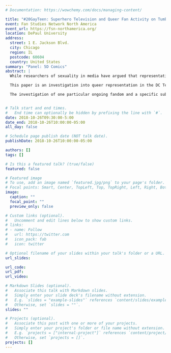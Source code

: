 ```yaml
---
# Documentation: https://wowchemy.com/docs/managing-content/

title: "#20GayTeen: Superhero Television and Queer Fan Activity on Tumblr."
event: Fan Studies Network North America 
event_url: https://fsn-northamerica.org/
location: DePaul University 
address:
  street: 1 E. Jackson Blvd.
  city: Chicago
  region: IL 
  postcode: 60604
  country: United States
summary: "Panel: 5D Comics" 
abstract: |
  While researchers of sexuality in media have argued that representation of LGBT characters in media may not have always have a significant impact on society or queer-identifying media consumers (Meyer & Wood, 2013; Johnson, 2016), fan communities frequently create spaces for themselves surrounding both canonical and non-canonically queer characters. In a study conducted by Lothian et al, one participant described a queer space as one “…in which things happen that challenge they way gendered and sexual identities and practices are defined…” (2007, p. 109).  Online communities have the potential to become a space for fans to discuss and critique media for its efforts, or lack there of, to be inclusive of queer identities.  

  This paper is an investigation into queer representation in the DC Television Shows Arrow, DC’s Legends of Tomorrow, Supergirl and The Flash. These shows in particular represent a unique space for inquiry because they seem to be catering themselves to a different audience than the comic books on which they are based did. The comic book genre has been traditionally associated with a white-male audience. While these shows, which have placed female and queer-identifying characters at the forefront of storylines, seem to be making an effort to make their shows relatable for a wider range of people, they take a normative, socially accepted path in doing so.  These shows explore female subcultures and sexuality in a way that, as Maria San Filippo explains, negotiates the “unfamiliar terrain…by way of a familiar route (a primarily heterosexual male subculture)” (2013, p. 6). Studying the fannish activity of these shows, specifically surrounding queer representations, will help to illuminate if these shows are succeeding in bringing in fans that wouldn’t traditionally be thought of as included in the comic-book subculture.  

  The investigation of one particular ongoing fandom and a specific subset of interest, queer fans and pairings, provides the opportunity to investigate fan interaction in a specific space and within a specific community. Using a collection of three weeks of fan activity on Tumblr, focusing in on the hashtags of each of the four shows, #supergirl, #legendsoftomorrow, #flash, and #arrow, this study uses qualitative and quantitative analysis of fan-generated data to answer the following questions: Which queer characters and pairings appear to be discussed most, how they are being discussed?  Do queer fans seem to relate to or identify with these characters? Are fans are commenting on the way these shows present LGBT characters, and if so what is their reaction?  What are fans’ reactions to non-canonically queer pairings, and how does that differ from their reactions to canonically queer pairings?  This study will go beyond discussion of the shows’ content and focus the world that fans are creating when they discuss these shows online.  Due to the diversity of fan activities on Tumblr, this study investigates the more brief, in-the-moment texts fans produce as they watch and respond to the shows, such as hashtags (as commentary), text posts and comments, still images, and gifs.


# Talk start and end times.
#   End time can optionally be hidden by prefixing the line with `#`.
date: 2018-10-26T09:30:00-5:00
date_end: 2018-10-26T10:00:00-05:00
all_day: false

# Schedule page publish date (NOT talk date).
publishDate: 2018-10-26T10:00:00-05:00

authors: []
tags: []

# Is this a featured talk? (true/false)
featured: false

# Featured image
# To use, add an image named `featured.jpg/png` to your page's folder. 
# Focal points: Smart, Center, TopLeft, Top, TopRight, Left, Right, BottomLeft, Bottom, BottomRight.
image:
  caption: ""
  focal_point: ""
  preview_only: false

# Custom links (optional).
#   Uncomment and edit lines below to show custom links.
# links:
# - name: Follow
#   url: https://twitter.com
#   icon_pack: fab
#   icon: twitter

# Optional filename of your slides within your talk's folder or a URL.
url_slides:

url_code:
url_pdf:
url_video:

# Markdown Slides (optional).
#   Associate this talk with Markdown slides.
#   Simply enter your slide deck's filename without extension.
#   E.g. `slides = "example-slides"` references `content/slides/example-slides.md`.
#   Otherwise, set `slides = ""`.
slides: ""

# Projects (optional).
#   Associate this post with one or more of your projects.
#   Simply enter your project's folder or file name without extension.
#   E.g. `projects = ["internal-project"]` references `content/project/deep-learning/index.md`.
#   Otherwise, set `projects = []`.
projects: []
---
```

